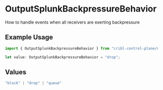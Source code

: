 # OutputSplunkBackpressureBehavior

How to handle events when all receivers are exerting backpressure

## Example Usage

```typescript
import { OutputSplunkBackpressureBehavior } from "cribl-control-plane/models";

let value: OutputSplunkBackpressureBehavior = "drop";
```

## Values

```typescript
"block" | "drop" | "queue"
```